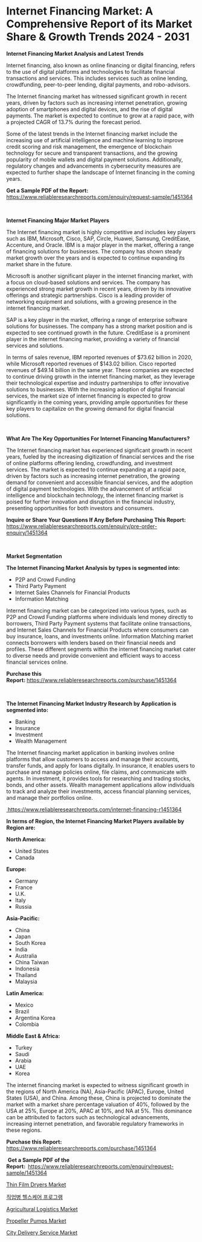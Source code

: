 <p><h1>Internet Financing Market: A Comprehensive Report of its Market Share & Growth Trends 2024 - 2031</h1></p><p><strong>Internet Financing Market Analysis and Latest Trends</strong></p>
<p><p>Internet financing, also known as online financing or digital financing, refers to the use of digital platforms and technologies to facilitate financial transactions and services. This includes services such as online lending, crowdfunding, peer-to-peer lending, digital payments, and robo-advisors.</p><p>The Internet financing market has witnessed significant growth in recent years, driven by factors such as increasing internet penetration, growing adoption of smartphones and digital devices, and the rise of digital payments. The market is expected to continue to grow at a rapid pace, with a projected CAGR of 13.7% during the forecast period.</p><p>Some of the latest trends in the Internet financing market include the increasing use of artificial intelligence and machine learning to improve credit scoring and risk management, the emergence of blockchain technology for secure and transparent transactions, and the growing popularity of mobile wallets and digital payment solutions. Additionally, regulatory changes and advancements in cybersecurity measures are expected to further shape the landscape of Internet financing in the coming years.</p></p>
<p><strong>Get a Sample PDF of the Report:&nbsp;</strong> <a href="https://www.reliableresearchreports.com/enquiry/request-sample/1451364">https://www.reliableresearchreports.com/enquiry/request-sample/1451364</a></p>
<p>&nbsp;</p>
<p><strong>Internet Financing Major Market Players</strong></p>
<p><p>The Internet financing market is highly competitive and includes key players such as IBM, Microsoft, Cisco, SAP, Circle, Huawei, Samsung, CreditEase, Accenture, and Oracle. IBM is a major player in the market, offering a range of financing solutions for businesses. The company has shown steady market growth over the years and is expected to continue expanding its market share in the future.</p><p>Microsoft is another significant player in the internet financing market, with a focus on cloud-based solutions and services. The company has experienced strong market growth in recent years, driven by its innovative offerings and strategic partnerships. Cisco is a leading provider of networking equipment and solutions, with a growing presence in the internet financing market.</p><p>SAP is a key player in the market, offering a range of enterprise software solutions for businesses. The company has a strong market position and is expected to see continued growth in the future. CreditEase is a prominent player in the internet financing market, providing a variety of financial services and solutions.</p><p>In terms of sales revenue, IBM reported revenues of $73.62 billion in 2020, while Microsoft reported revenues of $143.02 billion. Cisco reported revenues of $49.14 billion in the same year. These companies are expected to continue driving growth in the internet financing market, as they leverage their technological expertise and industry partnerships to offer innovative solutions to businesses. With the increasing adoption of digital financial services, the market size of internet financing is expected to grow significantly in the coming years, providing ample opportunities for these key players to capitalize on the growing demand for digital financial solutions.</p></p>
<p>&nbsp;</p>
<p><strong>What Are The Key Opportunities For Internet Financing Manufacturers?</strong></p>
<p><p>The Internet financing market has experienced significant growth in recent years, fueled by the increasing digitization of financial services and the rise of online platforms offering lending, crowdfunding, and investment services. The market is expected to continue expanding at a rapid pace, driven by factors such as increasing internet penetration, the growing demand for convenient and accessible financial services, and the adoption of digital payment technologies. With the advancement of artificial intelligence and blockchain technology, the internet financing market is poised for further innovation and disruption in the financial industry, presenting opportunities for both investors and consumers.</p></p>
<p><strong>Inquire or Share Your Questions If Any Before Purchasing This Report:</strong> <a href="https://www.reliableresearchreports.com/enquiry/pre-order-enquiry/1451364">https://www.reliableresearchreports.com/enquiry/pre-order-enquiry/1451364</a></p>
<p>&nbsp;</p>
<p><strong>Market Segmentation</strong></p>
<p><strong>The Internet Financing Market Analysis by types is segmented into:</strong></p>
<p><ul><li>P2P and Crowd Funding</li><li>Third Party Payment</li><li>Internet Sales Channels for Financial Products</li><li>Information Matching</li></ul></p>
<p><p>Internet financing market can be categorized into various types, such as P2P and Crowd Funding platforms where individuals lend money directly to borrowers, Third Party Payment systems that facilitate online transactions, and Internet Sales Channels for Financial Products where consumers can buy insurance, loans, and investments online. Information Matching market connects borrowers with lenders based on their financial needs and profiles. These different segments within the internet financing market cater to diverse needs and provide convenient and efficient ways to access financial services online.</p></p>
<p><strong>Purchase this Report:&nbsp;</strong><a href="https://www.reliableresearchreports.com/purchase/1451364">https://www.reliableresearchreports.com/purchase/1451364</a></p>
<p>&nbsp;</p>
<p><strong>The Internet Financing Market Industry Research by Application is segmented into:</strong></p>
<p><ul><li>Banking</li><li>Insurance</li><li>Investment</li><li>Wealth Management</li></ul></p>
<p><p>The Internet financing market application in banking involves online platforms that allow customers to access and manage their accounts, transfer funds, and apply for loans digitally. In insurance, it enables users to purchase and manage policies online, file claims, and communicate with agents. In investment, it provides tools for researching and trading stocks, bonds, and other assets. Wealth management applications allow individuals to track and analyze their investments, access financial planning services, and manage their portfolios online.</p></p>
<p><a href="https://www.reliableresearchreports.com/internet-financing-r1451364">&nbsp;https://www.reliableresearchreports.com/internet-financing-r1451364</a></p>
<p><strong>In terms of Region, the Internet Financing Market Players available by Region are:</strong></p>
<p>
    <p> <strong> North America: </strong>
        <ul>
            <li>United States</li>
            <li>Canada</li>
        </ul>
        </p> 
    <p> <strong> Europe: </strong>
        <ul>
            <li>Germany</li>
            <li>France</li>
            <li>U.K.</li>
            <li>Italy</li>
            <li>Russia</li>
        </ul>
        </p> 
    <p> <strong> Asia-Pacific: </strong>
        <ul>
            <li>China</li>
            <li>Japan</li>
            <li>South Korea</li>
            <li>India</li>
            <li>Australia</li>
            <li>China Taiwan</li>
            <li>Indonesia</li>
            <li>Thailand</li>
            <li>Malaysia</li>
        </ul>
        </p> 
    <p> <strong> Latin America: </strong>
        <ul>
            <li>Mexico</li>
            <li>Brazil</li>
            <li>Argentina Korea</li>
            <li>Colombia</li>
        </ul>
        </p> 
    <p> <strong> Middle East & Africa: </strong>
        <ul>
            <li>Turkey</li>
            <li>Saudi</li>
            <li>Arabia</li>
            <li>UAE</li>
            <li>Korea</li>
        </ul>
    </p>
    </p>
<p><p>The internet financing market is expected to witness significant growth in the regions of North America (NA), Asia-Pacific (APAC), Europe, United States (USA), and China. Among these, China is projected to dominate the market with a market share percentage valuation of 40%, followed by the USA at 25%, Europe at 20%, APAC at 10%, and NA at 5%. This dominance can be attributed to factors such as technological advancements, increasing internet penetration, and favorable regulatory frameworks in these regions.</p></p>
<p><strong>Purchase this Report: </strong><a href="https://www.reliableresearchreports.com/purchase/1451364">https://www.reliableresearchreports.com/purchase/1451364</a></p>
<p>&nbsp;<strong>Get a Sample PDF of the Report:&nbsp;&nbsp;</strong><a href="https://www.reliableresearchreports.com/enquiry/request-sample/1451364">https://www.reliableresearchreports.com/enquiry/request-sample/1451364</a></p>
<p><strong></strong></p>
<p><p><a href="https://medium.com/@pippa.ball45457/global-thin-film-dryers-market-trends-insights-into-growth-opportunities-and-challenges-forecasted-4d9d7fb18bc5">Thin Film Dryers Market</a></p><p><a href="https://github.com/hook46569/Market-Research-Report-List-3/blob/main/652553586134.md">직업병 헬스케어 프로그램</a></p><p><a href="https://github.com/carlLane655/Market-Research-Report-List-1/blob/main/agricultural-logistics-market.md">Agricultural Logistics Market</a></p><p><a href="https://medium.com/@nedaaracarrol/propeller-pumps-market-market-segmentation-geographical-regions-and-market-forcast-till-2031-aaa9991aa79a">Propeller Pumps Market</a></p><p><a href="https://github.com/BriaAbshire/Market-Research-Report-List-1/blob/main/city-delivery-service-market.md">City Delivery Service Market</a></p></p>